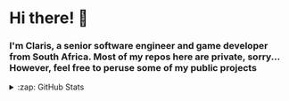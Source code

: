 # Hi there! 👋

### I'm Claris, a senior software engineer and game developer from South Africa. Most of my repos here are private, sorry... However, feel free to peruse some of my public projects

<details>
  <summary>:zap: GitHub Stats</summary>

  <img align="left" alt="My GitHub Stats" src="https://github-readme-stats-git-master-claris-projects-480f6285.vercel.app/api?username=TheDollarGameStore&show_icons=true&hide_border=false&title_color=ff652f&icon_color=FFE400&bg_color=09131B&text_color=ffffff&border_color=0c1a25" />

</details>
<!--
**TheDollarGameStore/TheDollarGameStore** is a ✨ _special_ ✨ repository because its `README.md` (this file) appears on your GitHub profile.

Here are some ideas to get you started:

- 🔭 I’m currently working on ...
- 🌱 I’m currently learning ...
- 👯 I’m looking to collaborate on ...
- 🤔 I’m looking for help with ...
- 💬 Ask me about ...
- 📫 How to reach me: ...
- 😄 Pronouns: ...
- ⚡ Fun fact: ...
-->
